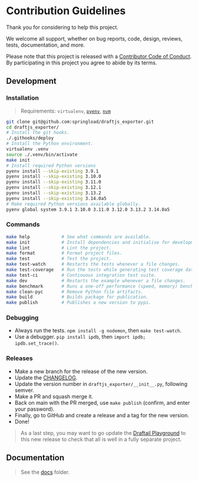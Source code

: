 # Contribution Guidelines

Thank you for considering to help this project.

We welcome all support, whether on bug reports, code, design, reviews, tests, documentation, and more.

Please note that this project is released with a [Contributor Code of Conduct](docs/CODE_OF_CONDUCT.md). By participating in this project you agree to abide by its terms.

## Development

### Installation

> Requirements: `virtualenv`, [`pyenv`](https://github.com/pyenv/pyenv), [`nvm`](https://github.com/nvm-sh/nvm)

```sh
git clone git@github.com:springload/draftjs_exporter.git
cd draftjs_exporter/
# Install the git hooks.
./.githooks/deploy
# Install the Python environment.
virtualenv .venv
source ./.venv/bin/activate
make init
# Install required Python versions
pyenv install --skip-existing 3.9.1
pyenv install --skip-existing 3.10.0
pyenv install --skip-existing 3.11.0
pyenv install --skip-existing 3.12.1
pyenv install --skip-existing 3.13.2
pyenv install --skip-existing 3.14.0a5
# Make required Python versions available globally.
pyenv global system 3.9.1 3.10.0 3.11.0 3.12.0 3.13.2 3.14.0a5
```

### Commands

```sh
make help            # See what commands are available.
make init            # Install dependencies and initialise for development.
make lint            # Lint the project.
make format          # Format project files.
make test            # Test the project.
make test-watch      # Restarts the tests whenever a file changes.
make test-coverage   # Run the tests while generating test coverage data.
make test-ci         # Continuous integration test suite.
make dev             # Restarts the example whenever a file changes.
make benchmark       # Runs a one-off performance (speed, memory) benchmark.
make clean-pyc       # Remove Python file artifacts.
make build           # Builds package for publication.
make publish         # Publishes a new version to pypi.
```

### Debugging

- Always run the tests. `npm install -g nodemon`, then `make test-watch`.
- Use a debugger. `pip install ipdb`, then `import ipdb; ipdb.set_trace()`.

### Releases

- Make a new branch for the release of the new version.
- Update the [CHANGELOG](https://github.com/springload/draftjs_exporter/CHANGELOG.md).
- Update the version number in `draftjs_exporter/__init__.py`, following semver.
- Make a PR and squash merge it.
- Back on main with the PR merged, use `make publish` (confirm, and enter your password).
- Finally, go to GitHub and create a release and a tag for the new version.
- Done!

> As a last step, you may want to go update the [Draftail Playground](http://playground.draftail.org/) to this new release to check that all is well in a fully separate project.

## Documentation

> See the [docs](https://github.com/springload/draftjs_exporter/tree/main/docs) folder.
